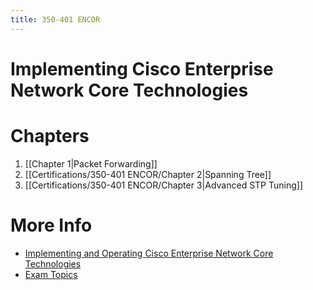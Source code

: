 ```yaml
---
title: 350-401 ENCOR
---
```

# Implementing Cisco Enterprise Network Core Technologies

# Chapters
1. [[Chapter 1|Packet Forwarding]]
2. [[Certifications/350-401 ENCOR/Chapter 2|Spanning Tree]]
3. [[Certifications/350-401 ENCOR/Chapter 3|Advanced STP Tuning]]

# More Info
- [Implementing and Operating Cisco Enterprise Network Core Technologies](https://www.cisco.com/site/us/en/learn/training-certifications/exams/encor.html)
- [Exam Topics](https://learningnetwork.cisco.com/s/encor-exam-topics)